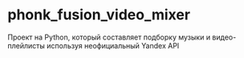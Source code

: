 # phonk_fusion_video_mixer
Проект на Python, который составляет подборку музыки и видео-плейлисты используя неофициальный Yandex API
